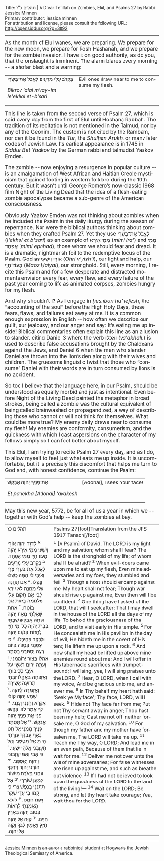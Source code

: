 <html>
<head></head>
<body>
Title: תהלים כ״ז | A D’var Tefillah on Zombies, Elul, and Psalms 27 by Rabbi Jessica Minnen<br />
Primary contributor: jessica.minnen<br />
For attribution and license, please consult the following URL: <a href="http://opensiddur.org/?p=3892">http://opensiddur.org/?p=3892</a>
<p />
<hr />

<div class="english" lang="en" style="font-size: 1.2em;">
As the month of Elul wanes, we are preparing. We prepare for the new moon, we prepare for Rosh Hashanah, and we prepare for the zombie invasion. I have it on good authority, as do you, that the onslaught is imminent. The alarm blares every morning -- a shofar blast and a warning:
</div>

<table style="margin-left: auto;margin-right: auto;">
<tbody>
<tr>
<td style="vertical-align:top;">
<div class="liturgy" lang="he">
בִּקְרֹב עָלַי מְרֵעִים לֶאֱכֹל אֶת־בְּשָׂרִי
</span></div>

<span class="english" lang="en"><em>Bikrov 'alai m'ray-im le'ekhol et-b'sari</em></span>
</td>
 
<td style="vertical-align:top;">
<div class="english" lang="en">
Evil ones draw near to me to consume my flesh.
</div></td></tr>
</tbody></table>

<div class="english" lang="en" style="font-size: 1.2em;">
This line is taken from the second verse of Psalm 27, which is said every day from the first of Elul until Hoshana Rabbah. The tradition of its recitation is not mentioned in the Talmud, nor by any of the Geonim. The custom is not cited by the Rambam, nor can it be found in the <em>Tur</em>, the <em>Shulḥan Arukh</em>, or many later codes of Jewish Law. Its earliest appearance is in 1745 in <em>Siddur Bet Yaakov</em> by the German rabbi and talmudist Yaakov Emden.

The zombie -- now enjoying a resurgence in popular culture -- is an amalgamation of West African and Haitian Creole mysticism that gained footing in western folklore during the 19th century. But it wasn’t until George Romero’s now-classic 1968 film Night of the Living Dead that the idea of a flesh-eating zombie apocalypse became a sub-genre of the American consciousness.

Obviously Yaakov Emden was not thinking about zombies when he included the Psalm in the daily liturgy during the season of repentance. Nor were the biblical authors thinking about zombies when they crafted Psalm 27. Yet they use <span class="hebrew" lang="he">לֶאֱכֹל אֶת־בְּשָׂרִי</span> (<em>l'ekhol et b'sari</em>) as an example of <span class="hebrew" lang="he">מִמִּי אִירָא</span> (<em>mimi ira'</em>) and <span class="hebrew" lang="he">מִמִּי אֶפְחָד</span> (<em>mimi ephḥad</em>), those whom we should fear and dread. It is a dramatic, nightmarish foil to the redemptive focus of the Psalm, God as <span class="hebrew" lang="he">אוֹרִי וְיִשְׁעִי</span> (<em>Ohri v'yish'i</em>), our light and help, our <span class="hebrew" lang="he">מָעוֹז־חַיַּי</span> (<em>Maoz Ḥaiyai</em>), our stronghold. Still, every morning, I recite this Psalm and for a few desperate and distracted moments envision every fear, every flaw, and every failure of the past year coming to life as animated corpses, zombies hungry for my flesh.

And why shouldn’t I? As I engage in <em>ḥeshbon ha’nefesh</em>, the “accounting of the soul” before the High Holy Days, these fears, flaws, and failures eat away at me. It is a common enough expression in English -- how often we describe our guilt, our jealousy, and our anger and say: It’s eating me up inside! Biblical commentaries often explain this line as an allusion to slander, citing Daniel 3 where the verb <span class="hebrew" lang="he">וַאֲכַלוּ</span> (<em>va'akhalu</em>) is used to describe false accusations brought by the Chaldeans against the Jews, and Daniel 6 when the men who slander Daniel are thrown into the lion’s den along with their wives and children. The gruesome linguistic twist that those who “consume” Daniel with their words are in turn consumed by lions is no accident.

So too I believe that the language here, in our Psalm, should be understood as equally morbid and just as intentional. Even before Night of the Living Dead painted the metaphor in broad strokes, being called a zombie was the cultural equivalent of being called brainwashed or propagandized, a way of describing those who cannot or will not think for themselves. What could be more true? My enemy daily draws near to consume my flesh! My enemies are conformity, consumerism, and the quickness with which I cast aspersions on the character of my fellows simply so I can feel better about myself.

This Elul, I am trying to recite Psalm 27 every day, and as I do, to allow myself to feel just what eats me up inside. It is uncomfortable, but it is precisely this discomfort that helps me turn to God and, with honest confidence, continue the Psalm:
</div>

<table style="margin-left: auto;margin-right: auto;">
<tbody>
<tr>
<td style="vertical-align:top;">
<div class="liturgy" lang="he">
אֶת־פָּנֶיךָ יְהוָה אֲבַקֵּשׁ
</span></div>

<span class="english" lang="en"><em>Et panekha [Adonai] 'avakesh</em></span></td>
 
<td style="vertical-align:top;"><div class="english" lang="en">
<div class="english" lang="en">
[Adonai], I seek Your face!
</div></td>
</tr>
</tbody></table>

<div class="english" lang="en" style="font-size: 1.2em;">
May this new year, 5772, be for all of us a year in which we -- together with God’s help -- keep the zombies at bay.
</div>

<table style="margin-left: auto;margin-right: auto;">
<tbody>
<tr>
<td style="vertical-align:top;">
<div class="liturgy" lang="he">
תהלים כז
</span></div></td>
 
<td style="vertical-align:top;"><div class="english" lang="en">Psalms 27[foot]Translation from the JPS 1917 Tanach[/foot]</div></td>
</tr><tr>
<td style="vertical-align:top;">
<div class="liturgy" lang="he">
<sup>א</sup> לְדָוִד
יְהוָה אוֹרִי וְיִשְׁעִי מִמִּי אִירָא
יְהוָה מָעוֹז חַיַּי מִמִּי אֶפְחָד. ‏
<sup>ב</sup> בִּקְרֹב עָלַי מְרֵעִים לֶאֱכֹל אֶת בְּשָׂרִי
צָרַי וְאֹיְבַי לִי הֵמָּה כָשְׁלוּ וְנָפָלוּ.‏
<sup>ג</sup> אִם תַּחֲנֶה עָלַי מַחֲנֶה
לֹא יִירָא לִבִּי
אִם תָּקוּם עָלַי מִלְחָמָה
בְּזֹאת אֲנִי בוֹטֵחַ.‏
<sup>ד</sup> אַחַת שָׁאַלְתִּי מֵאֵת יְהוָה אוֹתָהּ אֲבַקֵּשׁ
שִׁבְתִּי בְּבֵית יְהוָה כָּל יְמֵי חַיַּי
לַחֲזוֹת בְּנֹעַם יְהוָה וּלְבַקֵּר בְּהֵיכָלוֹ.‏
<sup>ה</sup> כִּי יִצְפְּנֵנִי בְּסֻכֹּה בְּיוֹם רָעָה
יַסְתִּרֵנִי בְּסֵתֶר אָהֳלוֹ
בְּצוּר יְרוֹמְמֵנִי.‏
<sup>ו</sup> וְעַתָּה יָרוּם רֹאשִׁי עַל אֹיְבַי סְבִיבוֹתַי
וְאֶזְבְּחָה בְאָהֳלוֹ זִבְחֵי תְרוּעָה
אָשִׁירָה וַאֲזַמְּרָה לַיהוָה.‏
<sup>ז</sup> שְׁמַע יְהוָה קוֹלִי אֶקְרָא
וְחָנֵּנִי וַעֲנֵנִי.‏
<sup>ח</sup> לְךָ אָמַר לִבִּי בַּקְּשׁוּ פָנָי
אֶת פָּנֶיךָ יְהוָה אֲבַקֵּשׁ.‏
<sup>ט</sup> אַל תַּסְתֵּר פָּנֶיךָ מִמֶּנִּי
אַל תַּט בְּאַף עַבְדֶּךָ
עֶזְרָתִי הָיִיתָ אַל תִּטְּשֵׁנִי
וְאַל תַּעַזְבֵנִי אֱלֹהֵי יִשְׁעִי.‏
<sup>י</sup> כִּי אָבִי וְאִמִּי עֲזָבוּנִי
וַיהוָה יַאַסְפֵנִי.‏
<sup>יא</sup> הוֹרֵנִי יְהוָה דַּרְכֶּךָ
וּנְחֵנִי בְּאֹרַח מִישׁוֹר
לְמַעַן שׁוֹרְרָי.‏
<sup>יב</sup> אַל תִּתְּנֵנִי בְּנֶפֶשׁ צָרָי
כִּי קָמוּ בִי עֵדֵי שֶׁקֶר וִיפֵחַ חָמָס.‏
<sup>יג</sup> לוּלֵא הֶאֱמַנְתִּי לִרְאוֹת בְּטוּב יְהוָה
בְּאֶרֶץ חַיִּים.‏
<sup>יד</sup> קַוֵּה אֶל יְהוָה
חֲזַק וְיַאֲמֵץ לִבֶּךָ
וְקַוֵּה אֶל יְהוָה.‏
</span></div></td>
 
<td style="vertical-align:top;">
<div class="english" lang="en">
<sup>1</sup> [A Psalm] of David.
The LORD is my light and my salvation; whom shall I fear?
The LORD is the stronghold of my life; of whom shall I be afraid?
<sup>2</sup> When evil-doers came upon me to eat up my flesh,
Even mine adversaries and my foes, they stumbled and fell.
<sup>3</sup> Though a host should encamp against me,
My heart shall not fear;
Though war should rise up against me,
Even then will I be confident.
<sup>4</sup> One thing have I asked of the LORD, that will I seek after:
That I may dwell in the house of the LORD all the days of my life,
To behold the graciousness of the LORD, and to visit early in His temple.
<sup>5</sup> For He concealeth me in His pavilion in the day of evil;
He hideth me in the covert of His tent;
He lifteth me up upon a rock.
<sup>6</sup> And now shall my head be lifted up above mine enemies round about me;
And I will offer in His tabernacle sacrifices with trumpet-sound;
I will sing, yea, I will sing praises unto the LORD.
<sup>7</sup> Hear, O LORD, when I call with my voice,
And be gracious unto me, and answer me.
<sup>8</sup> In Thy behalf my heart hath said: ‘Seek ye My face';
Thy face, LORD, will I seek.
<sup>9</sup> Hide not Thy face far from me;
Put not Thy servant away in anger;
Thou hast been my help;
Cast me not off, neither forsake me, O God of my salvation.
<sup>10</sup> For though my father and my mother have forsaken me,
The LORD will take me up.
<sup>11</sup> Teach me Thy way, O LORD;
And lead me in an even path,
Because of them that lie in wait for me.
<sup>12</sup> Deliver me not over unto the will of mine adversaries;
For false witnesses are risen up against me, and such as breathe out violence.
<sup>13</sup> If I had not believed to look upon the goodness of the LORD
In the land of the living!—
<sup>14</sup> Wait on the LORD;
Be strong, and let thy heart take courage;
Yea, wait thou for the LORD.</div>
</td></tr>
</tbody></table>

<hr />

<a href="http://therabbinicalschoolinisrael.wordpress.com/about-author-jessica-minnen/">Jessica Minnen</a> is <span style="text-decoration: line-through;">an auror</span> a rabbinical student at <span style="text-decoration: line-through;">Hogwarts</span> the Jewish Theological Seminary of America.
</body>
</html>